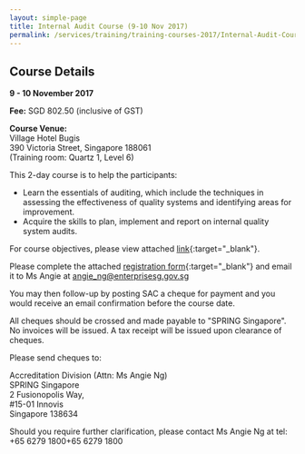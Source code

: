 ```yaml
---
layout: simple-page
title: Internal Audit Course (9-10 Nov 2017)
permalink: /services/training/training-courses-2017/Internal-Audit-Course1002-5459
---
```


## Course Details
**9 - 10 November 2017**

**Fee:** SGD 802.50 (inclusive of GST) 
 
**Course Venue:**  
Village Hotel Bugis  
390 Victoria Street, Singapore 188061  
(Training room: Quartz 1, Level 6)
 
This 2-day course is to help the participants:
* Learn the essentials of auditing, which include the techniques in assessing the effectiveness of quality systems and identifying areas for improvement.
* Acquire the skills to plan, implement and report on internal quality system audits.
 
For course objectives, please view attached [link](/files/training/Internal-Audit-Course.pdf){:target="_blank"}.
 
Please complete the attached [registration form](/files/registration-forms/Registration-form-(LM-and-IA-Nov-2017).docx){:target="_blank"} and email it to Ms Angie at <angie_ng@enterprisesg.gov.sg>

You may then follow-up by posting SAC a cheque for payment and you would receive an email confirmation before the course date.   
 
All cheques should be crossed and made payable to "SPRING Singapore". No invoices will be issued. A tax receipt will be issued upon clearance of cheques. 
 
Please send cheques to: 

Accreditation Division (Attn: Ms Angie Ng)  
SPRING Singapore  
2 Fusionopolis Way,  
#15-01 Innovis  
Singapore 138634
 
Should you require further clarification, please contact Ms Angie Ng at tel: +65 6279 1800+65 6279 1800
